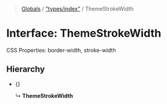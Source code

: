 > [Globals](../README.md) / ["types/index"](../modules/_types_index_.md) / ThemeStrokeWidth

# Interface: ThemeStrokeWidth

CSS Properties: border-width, stroke-width

## Hierarchy

* {}

  ↳ **ThemeStrokeWidth**
